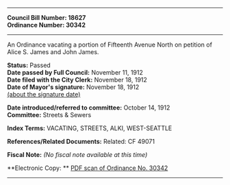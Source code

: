 * * * * *  
  
**Council Bill Number: [](#h0)[](#h2)18627**   
**Ordinance Number: 30342**  
  
* * * * *  
  
An Ordinance vacating a portion of Fifteenth Avenue North on petition of Alice S. James and John James.  
  
**Status:** Passed   
**Date passed by Full Council:** November 11, 1912   
**Date filed with the City Clerk:** November 18, 1912   
**Date of Mayor's signature:** November 18, 1912   
[(about the signature date)](/~public/approvaldate.htm)   
  
  
**Date introduced/referred to committee:** October 14, 1912   
**Committee:** Streets & Sewers   
  
**Index Terms:** VACATING, STREETS, ALKI, WEST-SEATTLE  
  
**References/Related Documents:** Related: CF 49071  
  
**Fiscal Note:** *(No fiscal note available at this time)*  
  
**Electronic Copy: ** [PDF scan of Ordinance No. 30342](/~archives/Ordinances/Ord_30342.pdf)  
  
* * * * *  
